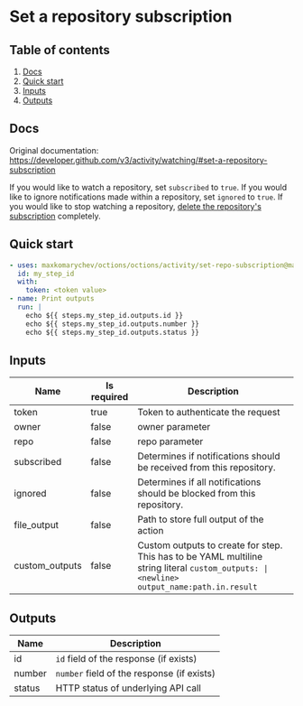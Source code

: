 # Set a repository subscription

## Table of contents

1. [Docs](#docs)
1. [Quick start](#quick-start)
1. [Inputs](#inputs)
1. [Outputs](#outputs)

<a name="quick-start" ></a>
## Docs

Original documentation: https://developer.github.com/v3/activity/watching/#set-a-repository-subscription

If you would like to watch a repository, set `subscribed` to `true`. If you would like to ignore notifications made within a repository, set `ignored` to `true`. If you would like to stop watching a repository, [delete the repository's subscription](https://developer.github.com/v3/activity/watching/#delete-a-repository-subscription) completely.


<a name="quick start" ></a>
## Quick start

```yaml
- uses: maxkomarychev/octions/octions/activity/set-repo-subscription@master
  id: my_step_id
  with:
    token: <token value>
- name: Print outputs
  run: |
    echo ${{ steps.my_step_id.outputs.id }}
    echo ${{ steps.my_step_id.outputs.number }}
    echo ${{ steps.my_step_id.outputs.status }}
```


<a name="inputs" ></a>
## Inputs

| Name | Is required | Description |
|---|---|---|
|token|true|Token to authenticate the request
|owner|false|owner parameter
|repo|false|repo parameter
|subscribed|false|Determines if notifications should be received from this repository.
|ignored|false|Determines if all notifications should be blocked from this repository.
|file_output|false|Path to store full output of the action
|custom_outputs|false|Custom outputs to create for step. This has to be YAML multiline string literal `custom_outputs: \|<newline> output_name:path.in.result`

<a name="outputs" ></a>
## Outputs

| Name | Description |
|---|---|
|id|`id` field of the response (if exists)|
|number|`number` field of the response (if exists)|
|status|HTTP status of underlying API call|

